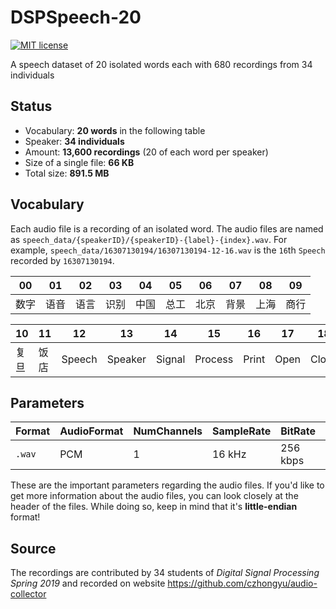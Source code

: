 # DSPSpeech-20

[![MIT license](https://img.shields.io/badge/license-MIT-e78ac3.svg)](https://mit-license.org)

A speech dataset of 20 isolated words each with 680 recordings from 34 individuals

## Status

* Vocabulary: __20 words__ in the following table
* Speaker: __34 individuals__
* Amount: __13,600 recordings__ (20 of each word per speaker)
* Size of a single file: __66 KB__
* Total size: __891.5 MB__

## Vocabulary

Each audio file is a recording of an isolated word. The audio files are named as `speech_data/{speakerID}/{speakerID}-{label}-{index}.wav`. For example, `speech_data/16307130194/16307130194-12-16.wav` is the `16`th `Speech` recorded by `16307130194`.

|  00    |   01  |    02  |   03  |    04    |    05 |   06   |  07   |    08  |    09    |
| ------ | ------ | ------ | ------- | ------- |------ | ------ | ------ | ------- | ------- |
| 数字    | 语音   | 语言   | 识别     | 中国    | 总工    | 北京   | 背景   | 上海     | 商行    |

|  10    |   11  |    12  |   13  |    14    |    15 |   16   |  17   |    18  |    19    |
| ------ | ------ | ------ | ------- | ------- |------ | ------ | ------ | ------- | ------- |
| 复旦    | 饭店   | Speech | Speaker | Signal  |Process | Print | Open   | Close   | Project |

## Parameters

| Format | AudioFormat | NumChannels | SampleRate | BitRate | BitDepth | length |
| ------ | ------ | ------ | ------- | ------- | ------- | ------- |
| `.wav` | PCM | 1 | 16 kHz | 256 kbps | 16 bits | ~2 s |

These are the important parameters regarding the audio files. 
If you'd like to get more information about the audio files, 
you can look closely at the header of the files.
While doing so, keep in mind that it's __little-endian__ format!

## Source

The recordings are contributed by 34 students of _Digital Signal Processing Spring 2019_ and recorded on website https://github.com/czhongyu/audio-collector
